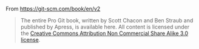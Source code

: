 From https://git-scm.com/book/en/v2

> The entire Pro Git book, written by Scott Chacon and Ben Straub and published by Apress, is available here. All content is licensed under the [Creative Commons Attribution Non Commercial Share Alike 3.0 license](https://creativecommons.org/licenses/by-nc-sa/3.0/).
